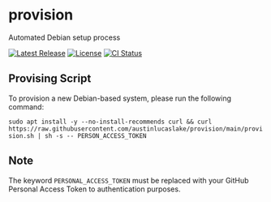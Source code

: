 # provision

Automated Debian setup process

[![Latest Release][release-badge]][release-url]
[![License][license-badge]](LICENSE)
[![CI Status][ci-badge]][ci-url]

[release-badge]: https://img.shields.io/github/v/release/austinlucaslake/provision
[release-url]: https://github.com/austinlucaslake/provision/releases/latest
[license-badge]: https://img.shields.io/github/license/austinlucaslake/provision
[ci-badge]: https://github.com/austinlucaslake/provision/actions/workflows/ci.yaml/badge.svg
[ci-url]: https://github.com/austinlucaslake/provision/actions

## Provising Script

To provision a new Debian-based system, please run the following command:

`sudo apt install -y --no-install-recommends curl && curl https://raw.githubusercontent.com/austinlucaslake/provision/main/provision.sh | sh -s -- PERSON_ACCESS_TOKEN`

## Note

The keyword `PERSONAL_ACCESS_TOKEN` must be replaced with your GitHub Personal Access Token to authentication purposes.
